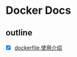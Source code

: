 
# Docker Docs

## outline

* [x] [dockerfile 使用介绍](https://github.com/warm-native/docs/blob/master/docker/dockerfile-guide.md)
  